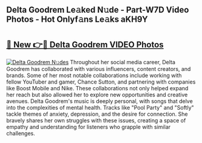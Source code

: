 ## Delta Goodrem Le𝚊ked N𝚞de - Part-W7D Video Photos - Hot Onlyf𝚊ns Le𝚊ks aKH9Y

# <h2><a href="http://ab90565.deff.icu/?id=Delta+Goodrem">🔗 New 👉🔴 Delta Goodrem VIDEO Photos</a></h2>

[![Delta Goodrem N𝚞des](https://i.imgur.com/rIISA9y.gif)](http://ab90565.deff.icu/?id=Delta+Goodrem)
Throughout her social media career, Delta Goodrem has collaborated with various influencers, content creators, and brands. Some of her most notable collaborations include working with fellow YouTuber and gamer, Chance Sutton, and partnering with companies like Boost Mobile and Nike. These collaborations not only helped expand her reach but also allowed her to explore new opportunities and creative avenues. Delta Goodrem's music is deeply personal, with songs that delve into the complexities of mental health. Tracks like "Pool Party" and "Softly" tackle themes of anxiety, depression, and the desire for connection. She bravely shares her own struggles with these issues, creating a space of empathy and understanding for listeners who grapple with similar challenges.
